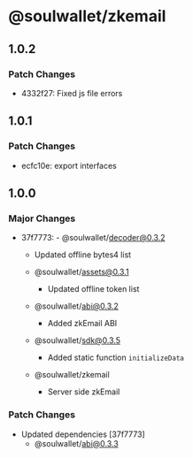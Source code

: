 # @soulwallet/zkemail

## 1.0.2

### Patch Changes

- 4332f27: Fixed js file errors

## 1.0.1

### Patch Changes

- ecfc10e: export interfaces

## 1.0.0

### Major Changes

- 37f7773: - @soulwallet/decoder@0.3.2

  - Updated offline bytes4 list

  - @soulwallet/assets@0.3.1
    - Updated offline token list
  - @soulwallet/abi@0.3.2
    - Added zkEmail ABI
  - @soulwallet/sdk@0.3.5
    - Added static function `initializeData`
  - @soulwallet/zkemail
    - Server side zkEmail

### Patch Changes

- Updated dependencies [37f7773]
  - @soulwallet/abi@0.3.3
